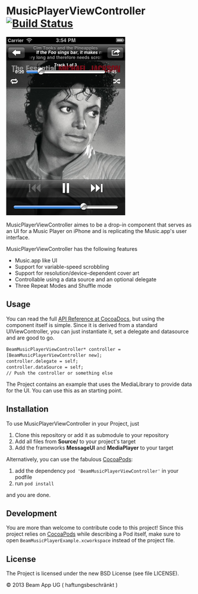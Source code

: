 MusicPlayerViewController [![Build Status](https://travis-ci.org/BeamApp/MusicPlayerViewController.png?branch=master)](https://travis-ci.org/BeamApp/MusicPlayerViewController)
=========================

![SCreenshot](https://github.com/BeamApp/MusicPlayerViewController/raw/master/Documentation/images/screen.png)

MusicPlayerViewController aimes to be a drop-in component that serves as an UI for a Music Player on iPhone and is replicating the Music.app's user interface.

MusicPlayerViewController has the following features
* Music.app like UI
* Support for variable-speed scrobbling
* Support for resolution/device-dependent cover art
* Controllable using a data source and an optional delegate
* Three Repeat Modes and Shuffle mode

Usage
-------
You can read the full [API Reference at CocoaDocs](http://cocoadocs.org/docsets/BeamMusicPlayerViewController/), but using the component itself is simple.
Since it is derived from a standard UIViewController, you can just instantiate it, set a delegate and datasource and are good to go.

    BeamMusicPlayerViewController* controller = [BeamMusicPlayerViewController new];
    controller.delegate = self;
    controller.dataSource = self;
    // Push the controller or something else

The Project contains an example that uses the MediaLibrary to provide data for the UI. You can use this as an starting point.

Installation
------------
To use MusicPlayerViewController in your Project, just 

1. Clone this repository or add it as submodule to your repository
1. Add all files from **Source/** to your project's target
2. Add the frameworks **MessageUI** and **MediaPlayer** to your target

Alternatively, you can use the fabulous [CocoaPods](http://cocoapods.org/):

1. add the dependency `pod 'BeamMusicPlayerViewController'` in your podfile
2. run `pod install`

and you are done.

Development
-------
You are more than welcome to contribute code to this project! Since this project relies on [CocoaPods](http://cocoapods.org/) while describing a Pod itself, make sure to open `BeamMusicPlayerExample.xcworkspace` instead of the project file.

License
-------
The Project is licensed under the new BSD License (see file LICENSE).

© 2013 Beam App UG ( haftungsbeschränkt )
